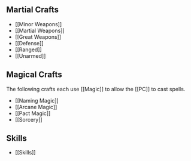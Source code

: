 ## Martial Crafts
- [[Minor Weapons]]
- [[Martial Weapons]]
- [[Great Weapons]]
- [[Defense]]
- [[Ranged]]
- [[Unarmed]]

## Magical Crafts
The following crafts each use [[Magic]] to allow the [[PC]] to cast spells.
- [[Naming Magic]]
- [[Arcane Magic]]
- [[Pact Magic]]
- [[Sorcery]]
## Skills
- [[Skills]]